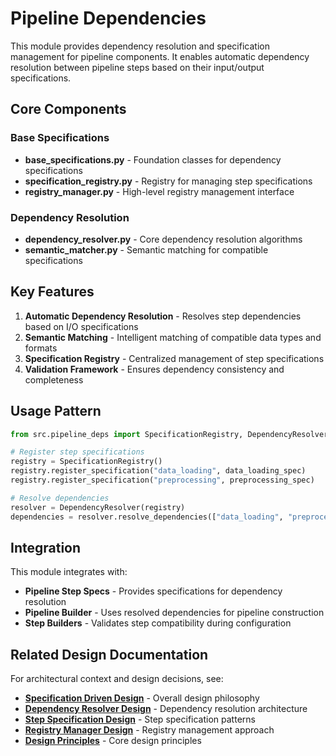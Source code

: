 # Pipeline Dependencies

This module provides dependency resolution and specification management for pipeline components. It enables automatic dependency resolution between pipeline steps based on their input/output specifications.

## Core Components

### Base Specifications
- **base_specifications.py** - Foundation classes for dependency specifications
- **specification_registry.py** - Registry for managing step specifications
- **registry_manager.py** - High-level registry management interface

### Dependency Resolution
- **dependency_resolver.py** - Core dependency resolution algorithms
- **semantic_matcher.py** - Semantic matching for compatible specifications

## Key Features

1. **Automatic Dependency Resolution** - Resolves step dependencies based on I/O specifications
2. **Semantic Matching** - Intelligent matching of compatible data types and formats
3. **Specification Registry** - Centralized management of step specifications
4. **Validation Framework** - Ensures dependency consistency and completeness

## Usage Pattern

```python
from src.pipeline_deps import SpecificationRegistry, DependencyResolver

# Register step specifications
registry = SpecificationRegistry()
registry.register_specification("data_loading", data_loading_spec)
registry.register_specification("preprocessing", preprocessing_spec)

# Resolve dependencies
resolver = DependencyResolver(registry)
dependencies = resolver.resolve_dependencies(["data_loading", "preprocessing"])
```

## Integration

This module integrates with:
- **Pipeline Step Specs** - Provides specifications for dependency resolution
- **Pipeline Builder** - Uses resolved dependencies for pipeline construction
- **Step Builders** - Validates step compatibility during configuration

## Related Design Documentation

For architectural context and design decisions, see:
- **[Specification Driven Design](../pipeline_design/specification_driven_design.md)** - Overall design philosophy
- **[Dependency Resolver Design](../pipeline_design/dependency_resolver.md)** - Dependency resolution architecture
- **[Step Specification Design](../pipeline_design/step_specification.md)** - Step specification patterns
- **[Registry Manager Design](../pipeline_design/registry_manager.md)** - Registry management approach
- **[Design Principles](../pipeline_design/design_principles.md)** - Core design principles
